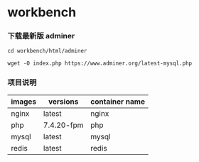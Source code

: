 # workbench

### 下载最新版 adminer

`cd workbench/html/adminer`

`wget -O index.php https://www.adminer.org/latest-mysql.php`

### 项目说明

| images  | versions   | container name |
| ------- | ---------- | -------------- |
| nginx   | latest     | nginx          |
| php     | 7.4.20-fpm | php            |
| mysql   | latest     | mysql          |
| redis   | latest     | redis          |
